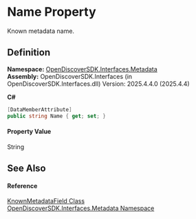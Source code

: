 # Name Property


Known metadata name.



## Definition
**Namespace:** <a href="520b27cc-9ac9-4549-2981-558ed96ae428">OpenDiscoverSDK.Interfaces.Metadata</a>  
**Assembly:** OpenDiscoverSDK.Interfaces (in OpenDiscoverSDK.Interfaces.dll) Version: 2025.4.4.0 (2025.4.4)

**C#**
``` C#
[DataMemberAttribute]
public string Name { get; set; }
```



#### Property Value
String

## See Also


#### Reference
<a href="a4b5275b-c507-047c-66df-6eb5d206a3a3">KnownMetadataField Class</a>  
<a href="520b27cc-9ac9-4549-2981-558ed96ae428">OpenDiscoverSDK.Interfaces.Metadata Namespace</a>  
